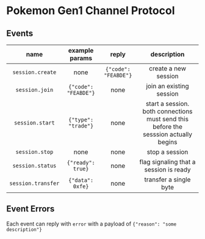 # Pokemon Gen1 Channel Protocol

## Events

|      name         |example params|reply|description|
|:-----------------:|:--------------------:|:--------------------:|:---------------------------------------:|
|`session.create`   | none                 | `{"code": "FEABDE"}` | create a new session                   |
|`session.join`     | `{"code": "FEABDE"}` | none                 | join an existing session               |
|`session.start`    | `{"type": "trade"}`  | none                 | start a session. both connections must send this before the sesssion actually begins |
|`session.stop`     | none                 | none                 | stop a session                         |
|`session.status`   | `{"ready": true}`    | none                 | flag signaling that a session is ready |
|`session.transfer` | `{"data": 0xfe}`     | none                 | transfer a single byte                 |

## Event Errors

Each event can reply with `error` with a payload of `{"reason": "some description"}`
